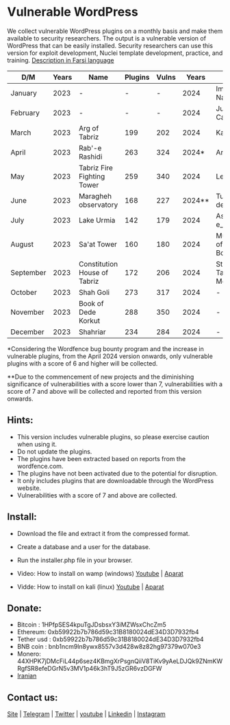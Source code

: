 # Vulnerable WordPress
We collect vulnerable WordPress plugins on a monthly basis and make them available to security researchers. The output is a vulnerable version of WordPress that can be easily installed.
Security researchers can use this version for exploit development, Nuclei template development, practice, and training. [Description in Farsi language](https://onhexgroup.ir/tag/%d9%88%d8%b1%d8%af%d9%be%d8%b1%d8%b3-%d8%a2%d8%b3%db%8c%d8%a8-%d9%be%d8%b0%db%8c%d8%b1/)

| D/M       | Years | Name                         | Plugins | Vulns | Years | Name                    | Plugins | Vulns |
| --------- | ----- | ---------------------------- | ------- | ------| ----- | ----------------------- | ------- | ------|
| January   | 2023  | \-                           | \-      | \-    | 2024  | Imadaddin Nasimi        | 171     | 210   |
| February  | 2023  | \-                           | \-      | \-    | 2024  | Jushin Castle           | 214     | 290   |
| March     | 2023  | Arg of Tabriz                | 199     | 202   | 2024  | Kandovan                | 355     | 492   |
| April     | 2023  | Rab'-e Rashidi               | 263     | 324   | 2024* | Arasbaran               | 202     | 267   |
| May       | 2023  | Tabriz Fire Fighting Tower   | 259     | 340   | 2024  | Leylan                  | 181     | 244   |
| June      | 2023  | Maragheh observatory         | 168     | 227   | 2024**| Turkish delight         | 54      | 55    |
| July      | 2023  | Lake Urmia                   | 142     | 179   | 2024  | Ash-e_doogh             | 56      | 56    |
| August    | 2023  | Sa'at Tower                  | 160     | 180   | 2024  |Museum of Ostad Bohtouni | 62      | 61    |
| September | 2023  | Constitution House of Tabriz | 172     | 206   | 2024  |Stone Tark Mosque        | 53      | 51    |
| October   | 2023  | Shah Goli                    | 273     | 317   | 2024  | \-                      | \-      | \-    |
| November  | 2023  | Book of Dede Korkut          | 288     | 350   | 2024  | \-                      | \-      | \-    |
| December  | 2023  | Shahriar                     | 234     | 284   | 2024  | \-                      | \-      | \-    |


*Considering the Wordfence bug bounty program and the increase in vulnerable plugins, from the April 2024 version onwards, only vulnerable plugins with a score of 6 and higher will be collected.

**Due to the commencement of new projects and the diminishing significance of vulnerabilities with a score lower than 7, vulnerabilities with a score of 7 and above will be collected and reported from this version onwards.

## Hints:
- This version includes vulnerable plugins, so please exercise caution when using it.
- Do not update the plugins.
- The plugins have been extracted based on reports from the wordfence.com.
- The plugins have not been activated due to the potential for disruption.
- It only includes plugins that are downloadable through the WordPress website.
- Vulnerabilities with a score of 7 and above are collected.

## Install:
- Download the file and extract it from the compressed format.
- Create a database and a user for the database. 
- Run the installer.php file in your browser.

- Video: How to install on wamp (windows) [Youtube](https://www.youtube.com/watch?v=Bee8LZGpFG8) | [Aparat](https://www.aparat.com/v/wXrPU)
- Vidde: How to install on kali (linux) [Youtube](https://www.youtube.com/watch?v=49EghnqsWII) | [Aparat](https://www.aparat.com/v/mfdAs)

## Donate:
- Bitcoin : 1HPfpSES4kpuTgJDsbsxY3iMZWsxChcZm5
- Ethereum: 0xb59922b7b786d59c31B8180024dE34D3D7932fb4
- Tether usd : 0xb59922b7b786d59c31B8180024dE34D3D7932fb4
- BNB coin : bnb1ncm9ln8ywx8557v3d428w8z82hg97379w070e3
- Monero: 44XHPK7jDMcFiL44p6sez4KBmgXrPsgnQiiV8TiKv9yAeLDJQk9ZNmKWRgfSR8efeDGrN5v3MV1p46k3hT9J5zGR6vzDGFW
- [Iranian](https://zil.ink/onhexgroup)

## Contact us:
[Site](https://onhexgroup.ir/) | [Telegram](https://t.me/onhex_ir) | [Twitter](https://twitter.com/onhexgroup) | [youtube](https://www.youtube.com/@onhexgroup) | [Linkedin](https://www.linkedin.com/in/onhex-group/) | [Instagram](https://instagram.com/onhexgroup)
